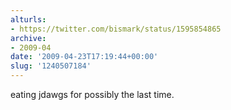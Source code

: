 ```yaml
---
alturls:
- https://twitter.com/bismark/status/1595854865
archive:
- 2009-04
date: '2009-04-23T17:19:44+00:00'
slug: '1240507184'
---
```


eating jdawgs for possibly the last time.


